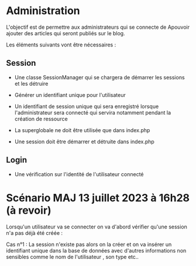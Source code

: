 # Administration

L'objectif est de permettre aux administrateurs qui se connecte de Apouvoir ajouter des articles qui seront publiés sur le blog.

Les éléments suivants vont être nécessaires :

## Session

- Une classe SessionManager qui se chargera de démarrer les sessions et les détruire
- Générer un identifiant unique pour l'utilisateur
- Un identifiant de session unique qui sera enregistré lorsque l'administrateur sera connecté qui servira notamment pendant la création de ressource

- La superglobale ne doit être utilisée que dans index.php

- Une session doit être démarrer et détruite dans index.php
## Login
- Une vérification sur l'identité de l'utilisateur connecté



# Scénario MAJ 13 juillet 2023 à  16h28 (à revoir)
Lorsqu'un utilisateur va se connecter on va d'abord vérifier qu'une session n'a pas déjà été créée  :

Cas n°1 : La session n'existe pas alors on la créer et on va insérer un identifiant unique dans la base de données avec d'autres informations non sensibles comme le nom de l'utilisateur , son type etc..